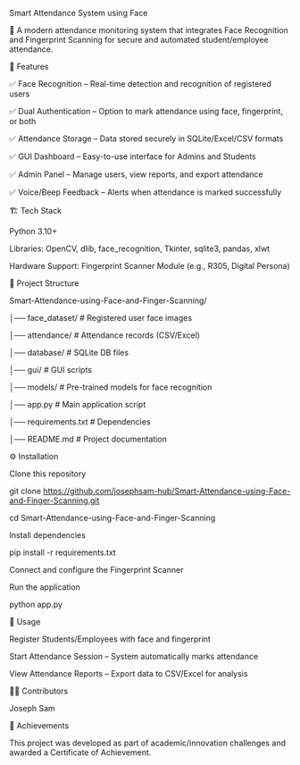 Smart Attendance System using Face

🚀 A modern attendance monitoring system that integrates Face Recognition and Fingerprint Scanning for secure and automated student/employee attendance.

📌 Features

✅ Face Recognition – Real-time detection and recognition of registered users

✅ Dual Authentication – Option to mark attendance using face, fingerprint, or both

✅ Attendance Storage – Data stored securely in SQLite/Excel/CSV formats

✅ GUI Dashboard – Easy-to-use interface for Admins and Students

✅ Admin Panel – Manage users, view reports, and export attendance

✅ Voice/Beep Feedback – Alerts when attendance is marked successfully

🏗️ Tech Stack

Python 3.10+

Libraries: OpenCV, dlib, face_recognition, Tkinter, sqlite3, pandas, xlwt

Hardware Support: Fingerprint Scanner Module (e.g., R305, Digital Persona)

📂 Project Structure

Smart-Attendance-using-Face-and-Finger-Scanning/

│── face_dataset/        # Registered user face images

│── attendance/          # Attendance records (CSV/Excel)

│── database/            # SQLite DB files

│── gui/                 # GUI scripts

│── models/              # Pre-trained models for face recognition

│── app.py               # Main application script

│── requirements.txt     # Dependencies

│── README.md            # Project documentation

⚙️ Installation

Clone this repository

git clone https://github.com/josephsam-hub/Smart-Attendance-using-Face-and-Finger-Scanning.git

cd Smart-Attendance-using-Face-and-Finger-Scanning


Install dependencies

pip install -r requirements.txt


Connect and configure the Fingerprint Scanner

Run the application

python app.py

🎯 Usage

Register Students/Employees with face and fingerprint

Start Attendance Session – System automatically marks attendance

View Attendance Reports – Export data to CSV/Excel for analysis

👨‍💻 Contributors

Joseph Sam

🏅 Achievements

This project was developed as part of academic/innovation challenges and awarded a Certificate of Achievement.
